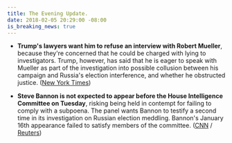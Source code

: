 ```yaml
---
title: The Evening Update.
date: 2018-02-05 20:29:00 -08:00
is_breaking_news: true
---
```


* **Trump's lawyers want him to refuse an interview with Robert Mueller**, because they're concerned that he could be charged with lying to investigators. Trump, however, has said that he is eager to speak with Mueller as part of the investigation into possible collusion between his campaign and Russia's election interference, and whether he obstructed justice. ([New York Times](https://www.nytimes.com/2018/02/05/us/politics/trump-lawyers-special-counsel-interview.html))

* **Steve Bannon is not expected to appear before the House Intelligence Committee on Tuesday**, risking being held in contempt for failing to comply with a subpoena. The panel wants Bannon to testify a second time in its investigation on Russian election meddling. Bannon's January 16th appearance failed to satisfy members of the committee. ([CNN](https://www.cnn.com/2018/02/05/politics/bannon-subpoena/index.html) / [Reuters](https://www.reuters.com/article/us-usa-trump-russia-bannon/bannon-will-not-testify-before-house-committee-on-tuesday-sources-idUSKBN1FQ0E5))